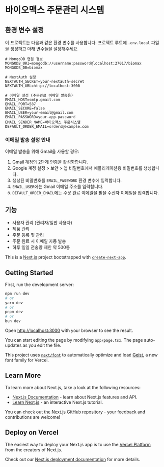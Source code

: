 # 바이오맥스 주문관리 시스템

## 환경 변수 설정

이 프로젝트는 다음과 같은 환경 변수를 사용합니다. 프로젝트 루트에 `.env.local` 파일을 생성하고 아래 변수들을 설정해주세요.

```
# MongoDB 연결 정보
MONGODB_URI=mongodb://username:password@localhost:27017/biomax
MONGODB_DB=biomax

# NextAuth 설정
NEXTAUTH_SECRET=your-nextauth-secret
NEXTAUTH_URL=http://localhost:3000

# 이메일 설정 (주문완료 이메일 발송용)
EMAIL_HOST=smtp.gmail.com
EMAIL_PORT=587
EMAIL_SECURE=false
EMAIL_USER=your-email@gmail.com
EMAIL_PASSWORD=your-app-password
EMAIL_SENDER_NAME=바이오맥스 주문시스템
DEFAULT_ORDER_EMAIL=orders@example.com
```

### 이메일 발송 설정 안내

이메일 발송을 위해 Gmail을 사용할 경우:

1. Gmail 계정의 2단계 인증을 활성화합니다.
2. Google 계정 설정 > 보안 > 앱 비밀번호에서 애플리케이션용 비밀번호를 생성합니다.
3. 생성된 비밀번호를 `EMAIL_PASSWORD` 환경 변수에 입력합니다.
4. `EMAIL_USER`에는 Gmail 이메일 주소를 입력합니다.
5. `DEFAULT_ORDER_EMAIL`에는 주문 완료 이메일을 받을 수신자 이메일을 입력합니다.

## 기능

- 사용자 관리 (관리자/일반 사용자)
- 제품 관리
- 주문 등록 및 관리
- 주문 완료 시 이메일 자동 발송
- 하루 일일 전송량 제한 약 500통

This is a [Next.js](https://nextjs.org) project bootstrapped with [`create-next-app`](https://nextjs.org/docs/app/api-reference/cli/create-next-app).

## Getting Started

First, run the development server:

```bash
npm run dev
# or
yarn dev
# or
pnpm dev
# or
bun dev
```

Open [http://localhost:3000](http://localhost:3000) with your browser to see the result.

You can start editing the page by modifying `app/page.tsx`. The page auto-updates as you edit the file.

This project uses [`next/font`](https://nextjs.org/docs/app/building-your-application/optimizing/fonts) to automatically optimize and load [Geist](https://vercel.com/font), a new font family for Vercel.

## Learn More

To learn more about Next.js, take a look at the following resources:

- [Next.js Documentation](https://nextjs.org/docs) - learn about Next.js features and API.
- [Learn Next.js](https://nextjs.org/learn) - an interactive Next.js tutorial.

You can check out [the Next.js GitHub repository](https://github.com/vercel/next.js) - your feedback and contributions are welcome!

## Deploy on Vercel

The easiest way to deploy your Next.js app is to use the [Vercel Platform](https://vercel.com/new?utm_medium=default-template&filter=next.js&utm_source=create-next-app&utm_campaign=create-next-app-readme) from the creators of Next.js.

Check out our [Next.js deployment documentation](https://nextjs.org/docs/app/building-your-application/deploying) for more details.
